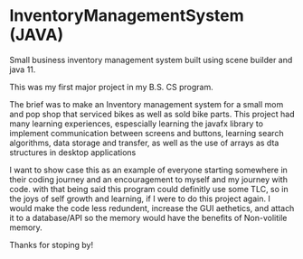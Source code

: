 # InventoryManagementSystem (JAVA)
Small business inventory management system built using scene builder and java 11. 

This was my first major project in my B.S. CS program.  

The brief was to make an Inventory management system for a small mom and pop shop that serviced bikes as well as sold bike parts. 
This project had many learning experiences, espescially learning the javafx library to implement communication between screens and buttons, learning 
search algorithms, data storage and transfer, as well as the use of arrays as dta structures in desktop applications 

I want to show case this as an example of everyone starting somewhere in their coding journey and an encouragement to myself
and my journey with code. with that being said this program could definitly use some TLC, so in the joys of self growth and learning,
if I were to do this project again. I would make the code less redundent, increase the GUI aethetics, and attach it to a 
database/API so the memory would have the benefits of Non-volitile memory. 


Thanks for stoping by!
